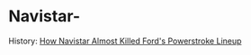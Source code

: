 # Navistar-
History: [How Navistar Almost Killed Ford's Powerstroke Lineup](https://youtu.be/9UP0MUwfe3o)
